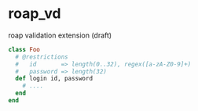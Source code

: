 # roap_vd
roap validation extension (draft)

```rb
class Foo
  # @restrictions
  #   id       => length(0..32), regex([a-zA-Z0-9]+)
  #   password => length(32)
  def login id, password
    # ....
  end
end
```
